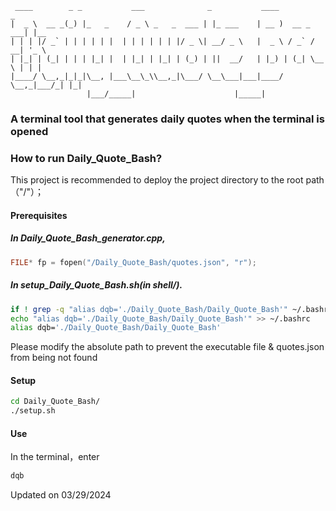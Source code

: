 ```
 ____        _ _           ___              _           ____            _     
|  _ \  __ _(_) |_   _    / _ \ _   _  ___ | |_ ___    | __ )  __ _ ___| |__  
| | | |/ _` | | | | | |  | | | | | | |/ _ \| __/ _ \   |  _ \ / _` / __| '_ \ 
| |_| | (_| | | | |_| |  | |_| | |_| | (_) | ||  __/   | |_) | (_| \__ \ | | |
|____/ \__,_|_|_|\__, |___\__\_\\__,_|\___/ \__\___|___|____/ \__,_|___/_| |_|
                 |___/_____|                      |_____|                     

```
### A terminal tool that generates daily quotes when the terminal is opened

### How to run Daily_Quote_Bash?
This project is recommended to deploy the project directory to the root path （"/"）；

#### Prerequisites
##### In Daily_Quote_Bash_generator.cpp,
```c++
FILE* fp = fopen("/Daily_Quote_Bash/quotes.json", "r");
```
##### In setup_Daily_Quote_Bash.sh(in shell/).
```bash
if ! grep -q "alias dqb='./Daily_Quote_Bash/Daily_Quote_Bash'" ~/.bashrc; then
echo "alias dqb='./Daily_Quote_Bash/Daily_Quote_Bash'" >> ~/.bashrc
alias dqb='./Daily_Quote_Bash/Daily_Quote_Bash'
```
Please modify the absolute path to prevent the executable file & quotes.json from being not found

#### Setup
```bash
cd Daily_Quote_Bash/
./setup.sh
```

#### Use
In the terminal，enter
```bash
dqb
```
Updated on 03/29/2024


  
